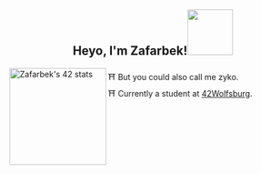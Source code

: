 <h2 align="center">Heyo, I'm Zafarbek!<img src='https://github.com/zyunusov/zyunusov/blob/main/2eSh.gif' width='80"'></h2>  
<img align='left' src="https://badge42.vercel.app/api/v2/cl9cu4g4d00210hmjktef2xft/stats?cursusId=21&coalitionId=149" alt="Zafarbek's 42 stats" height="170"/>

⛩️ But you could also call me zyko.  
⛩️ Currently a student at <a href="https://42wolfsburg.de/">42Wolfsburg</a>.  
